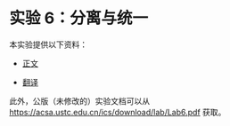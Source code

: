 # 实验 6：分离与统一

本实验提供以下资料：

- [正文](/Labs/L6/Miao)

- [翻译](/Labs/L6/CN)

此外，公版（未修改的）实验文档可以从 https://acsa.ustc.edu.cn/ics/download/lab/Lab6.pdf 获取。
